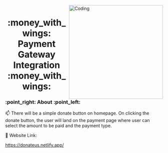 <img align="right" alt="Coding" Width="300" src="https://i.pinimg.com/originals/f8/c4/22/f8c422a0a0e6793b3f9113d419c5143a.gif">

<h1 align="center">:money_with_wings: Payment Gateway Integration :money_with_wings:</h1>

<h3 align="left">:point_right: About :point_left:</h3>

:mailbox:	There will be a simple donate button on homepage. On clicking the donate button, the user will land on the payment page where user can select the amount to be paid and the payment type.

:iphone: Website Link:

https://donateus.netlify.app/

